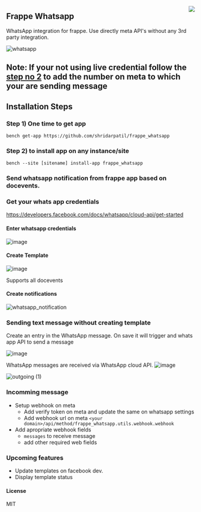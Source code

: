 <a href="https://zerodha.tech"><img src="https://zerodha.tech/static/images/github-badge.svg" align="right" /></a>

## Frappe Whatsapp

WhatsApp integration for frappe. Use directly meta API's without any 3rd party integration.


![whatsapp](https://user-images.githubusercontent.com/11792643/203741234-29edeb1b-e2f9-4072-98c4-d73a84b48743.gif)


## Note: If your not using live credential follow the [step no 2](https://developers.facebook.com/docs/whatsapp/cloud-api/get-started) to add the number on meta to which your are sending message


## Installation Steps
### Step 1) One time to get app

```bench get-app https://github.com/shridarpatil/frappe_whatsapp```

### Step 2) to install app on any instance/site

```bench --site [sitename] install-app frappe_whatsapp```



### Send whatsapp notification from frappe app based on docevents.

### Get your whats app credentials

https://developers.facebook.com/docs/whatsapp/cloud-api/get-started


#### Enter whatsapp credentials

![image](https://user-images.githubusercontent.com/11792643/198827382-90283b36-f8ab-430e-a909-1b600d6f5da4.png)

#### Create Template
![image](https://user-images.githubusercontent.com/11792643/198827355-ebf9c113-f39a-4d37-98f7-38f719fb2d1f.png)



Supports all docevents

#### Create notifications
![whatsapp_notification](https://user-images.githubusercontent.com/11792643/198827295-f6d756a3-6289-40b3-99ea-0394efb61041.png)


### Sending text message without creating template
Create an entry in the WhatsApp message. On save it will trigger and whats app API to send a message

![image](https://user-images.githubusercontent.com/11792643/211518862-de2d3fbc-69c8-48e1-b000-8eebf20b75ab.png)

WhatsApp messages are received via WhatsApp cloud API.
![image](https://user-images.githubusercontent.com/11792643/211519625-a528abe2-ba24-46a4-bcbc-170f6b4e27fb.png)

![outgoing (1)](https://user-images.githubusercontent.com/11792643/211518647-45bfaa00-b06a-49c6-a3b3-3cf801d5ec68.gif)


### Incomming message
- Setup webhook on meta
  * Add verify token on meta and update the same on whatsapp settings
  * Add webhook url on meta `<your domain>/api/method/frappe_whatsapp.utils.webhook.webhook`
- Add apropriate webhook fields
  * `messages` to receive message
  * add other required web fields

### Upcoming features
* Update templates on facebook dev.
* Display template status


#### License

MIT
